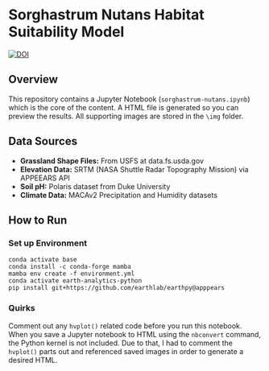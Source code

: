 # Sorghastrum Nutans Habitat Suitability Model
[![DOI](https://zenodo.org/badge/732454940.svg)](https://zenodo.org/doi/10.5281/zenodo.10399448)

## Overview

This repository contains a Jupyter Notebook (`sorghastrum-nutans.ipynb`) which is the core of the content. 
A HTML file is generated so you can preview the results. All supporting images are stored in the `\img` folder.

## Data Sources

* **Grassland Shape Files:** From USFS at data.fs.usda.gov
* **Elevation Data:** SRTM (NASA Shuttle Radar Topography Mission) via APPEEARS API
* **Soil pH:** Polaris dataset from Duke University
* **Climate Data:** MACAv2 Precipitation and Humidity datasets


## How to Run

### Set up Environment
```
conda activate base
conda install -c conda-forge mamba
mamba env create -f environment.yml
conda activate earth-analytics-python
pip install git+https://github.com/earthlab/earthpy@apppears
```

### Quirks 
Comment out any `hvplot()` related code before you run this notebook.
When you save a Jupyter notebook to HTML using the `nbconvert` command, the Python kernel is not included.
Due to that, I had to comment the `hvplot()` parts out and referenced saved images in order to generate a desired HTML.
